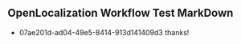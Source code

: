 ## OpenLocalization Workflow Test MarkDown
* 07ae201d-ad04-49e5-8414-913d141409d3 
thanks!

<!--HONumber=Mar16_HO5-->


